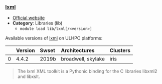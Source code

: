 ### [lxml](https://lxml.de/)

* [Official website](https://lxml.de/)
* __Category__: Libraries (lib)
    -  `module load lib/lxml[/<version>]`

Available versions of [lxml](https://lxml.de/) on ULHPC platforms:

|    | Version   | Swset   | Architectures      | Clusters   |
|---:|:----------|:--------|:-------------------|:-----------|
|  0 | 4.4.2     | 2019b   | broadwell, skylake | iris       |

> The lxml XML toolkit is a Pythonic binding for the C libraries libxml2 and libxslt.
